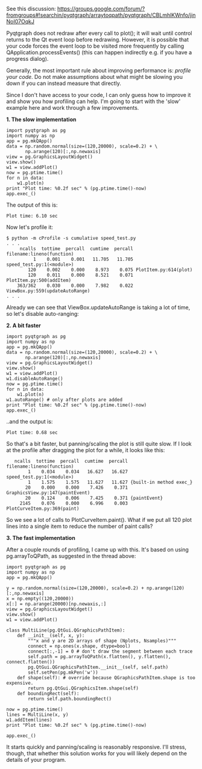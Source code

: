 See this discussion:
https://groups.google.com/forum/?fromgroups#!searchin/pyqtgraph/arraytoqpath/pyqtgraph/CBLmhlKWnfo/jinNoI07OqkJ

Pyqtgraph does not redraw after every call to plot(); it will wait until control returns to the Qt event loop before redrawing. However, it is possible that your code forces the event loop to be visited more frequently by calling QApplication.processEvents() (this can happen indirectly e.g. if you have a progress dialog). 

Generally, the most important rule about improving performance is: *profile your code*. Do not make assumptions about what might be slowing you down if you can instead measure that directly.

Since I don't have access to your code, I can only guess how to improve it and show you how profiling can help. I'm going to start with the 'slow' example here and work through a few improvements.

**1. The slow implementation**

    import pyqtgraph as pg
    import numpy as np
    app = pg.mkQApp()
    data = np.random.normal(size=(120,20000), scale=0.2) + \
           np.arange(120)[:,np.newaxis]
    view = pg.GraphicsLayoutWidget()
    view.show()
    w1 = view.addPlot()
    now = pg.ptime.time()
    for n in data:
        w1.plot(n)
    print "Plot time: %0.2f sec" % (pg.ptime.time()-now)
    app.exec_()

The output of this is:

    Plot time: 6.10 sec

Now let's profile it:
    
    $ python -m cProfile -s cumulative speed_test.py
    . . .
         ncalls  tottime  percall  cumtime  percall filename:lineno(function)
              1    0.001    0.001   11.705   11.705 speed_test.py:1(<module>)
            120    0.002    0.000    8.973    0.075 PlotItem.py:614(plot)
            120    0.011    0.000    8.521    0.071 PlotItem.py:500(addItem) 
        363/362    0.030    0.000    7.982    0.022 ViewBox.py:559(updateAutoRange)
    . . .

Already we can see that ViewBox.updateAutoRange is taking a lot of time, so let's disable auto-ranging:

**2. A bit faster**

    import pyqtgraph as pg
    import numpy as np
    app = pg.mkQApp()
    data = np.random.normal(size=(120,20000), scale=0.2) + \
           np.arange(120)[:,np.newaxis]
    view = pg.GraphicsLayoutWidget()
    view.show()
    w1 = view.addPlot()
    w1.disableAutoRange()
    now = pg.ptime.time()
    for n in data:
        w1.plot(n)
    w1.autoRange() # only after plots are added
    print "Plot time: %0.2f sec" % (pg.ptime.time()-now)
    app.exec_()

..and the output is:

    Plot time: 0.68 sec

So that's a bit faster, but panning/scaling the plot is still quite slow. If I look at the profile after dragging the plot for a while, it looks like this:

       ncalls  tottime  percall  cumtime  percall filename:lineno(function)
            1    0.034    0.034   16.627   16.627 speed_test.py:1(<module>)
            1    1.575    1.575   11.627   11.627 {built-in method exec_}
           20    0.000    0.000    7.426    0.371 GraphicsView.py:147(paintEvent)
           20    0.124    0.006    7.425    0.371 {paintEvent}
         2145    0.076    0.000    6.996    0.003 PlotCurveItem.py:369(paint)

So we see a lot of calls to PlotCurveItem.paint(). What if we put all 120 plot lines into a single item to reduce the number of paint calls?

**3. The fast implementation**

After a couple rounds of profiling, I came up with this. It's based on using pg.arrayToQPath, as suggested in the thread above:

    import pyqtgraph as pg
    import numpy as np
    app = pg.mkQApp()

    y = np.random.normal(size=(120,20000), scale=0.2) + np.arange(120)[:,np.newaxis]
    x = np.empty((120,20000))
    x[:] = np.arange(20000)[np.newaxis,:]
    view = pg.GraphicsLayoutWidget()
    view.show()
    w1 = view.addPlot()

    class MultiLine(pg.QtGui.QGraphicsPathItem):
        def __init__(self, x, y):
            """x and y are 2D arrays of shape (Nplots, Nsamples)"""
            connect = np.ones(x.shape, dtype=bool)
            connect[:,-1] = 0 # don't draw the segment between each trace
            self.path = pg.arrayToQPath(x.flatten(), y.flatten(), connect.flatten())
            pg.QtGui.QGraphicsPathItem.__init__(self, self.path)
            self.setPen(pg.mkPen('w'))
        def shape(self): # override because QGraphicsPathItem.shape is too expensive.
            return pg.QtGui.QGraphicsItem.shape(self)
        def boundingRect(self):
            return self.path.boundingRect()

    now = pg.ptime.time()
    lines = MultiLine(x, y)
    w1.addItem(lines)
    print "Plot time: %0.2f sec" % (pg.ptime.time()-now)

    app.exec_()

It starts quickly and panning/scaling is reasonably responsive. I'll stress, though, that whether this solution works for you will likely depend on the details of your program.